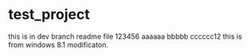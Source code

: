 # test_project
this is in dev branch readme file
123456
aaaaaa
bbbbb
cccccc12
this is from windows 8.1 modificaton.
